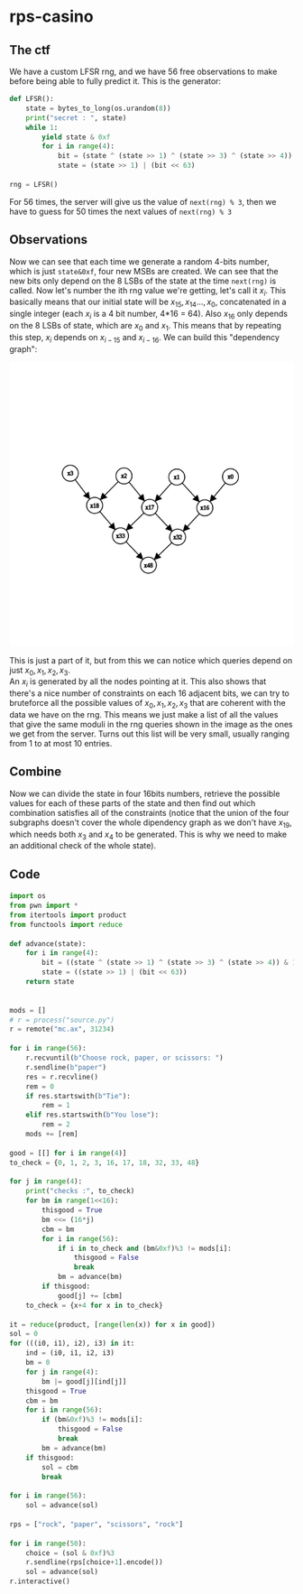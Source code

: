 # rps-casino
## The ctf
We have a custom LFSR rng, and we have 56 free observations to make before being able to fully predict it. 
This is the generator:
```python
def LFSR():
	state = bytes_to_long(os.urandom(8))
	print("secret : ", state)
	while 1:
		yield state & 0xf
		for i in range(4):
			bit = (state ^ (state >> 1) ^ (state >> 3) ^ (state >> 4)) & 1
			state = (state >> 1) | (bit << 63)

rng = LFSR()
```
For 56 times, the server will give us the value of `next(rng) % 3`, then we have to guess for 50 times the next values of `next(rng) % 3`

## Observations
Now we can see that each time we generate a random 4-bits number, which is just `state&0xf`, four new MSBs are created. 
We can see that the new bits only depend on the 8 LSBs of the state at the time `next(rng)` is called. 
Now let's number the ith rng value we're getting, let's call it $x_i$. 
This basically means that our initial state will be $x_{15}, x_{14} ..., x_0$, concatenated in a single integer (each $x_i$ is a 4 bit number, 4*16 = 64).
Also $x_{16}$ only depends on the 8 LSBs of state, which are $x_0$ and $x_1$. This means that by repeating this step, $x_i$ depends on $x_{i-15}$ and $x_{i-16}$. 
We can build this "dependency graph":

![image](https://raw.githubusercontent.com/podd0/dice-24-quals-writeup/main/graph.png)

This is just a part of it, but from this we can notice which queries depend on just $x_0, x_1, x_2, x_3$.  
An $x_i$ is generated by all the nodes pointing at it. This also shows that there's a nice number of constraints on each 16 adjacent bits, we can try to bruteforce all 
the possible values of $x_0, x_1, x_2, x_3$ that are coherent with the data we have on the rng. This means we just make a list of all the values that give the same moduli
in the rng queries shown in the image as the ones we get from the server. Turns out this list will be very small, usually ranging from 1 to at most 10 entries.
## Combine
Now we can divide the state in four 16bits numbers, retrieve the possible values for each of these parts of the state and then find out which combination satisfies all of the constraints 
(notice that the union of the four subgraphs doesn't cover the whole dipendency graph as we don't have $x_{19}$, which needs both $x_3$ and $x_4$ to be generated. This is why we need to make an additional check of the whole state).

## Code

```python
import os
from pwn import *
from itertools import product
from functools import reduce

def advance(state):
	for i in range(4):
		bit = ((state ^ (state >> 1) ^ (state >> 3) ^ (state >> 4)) & 1)
		state = ((state >> 1) | (bit << 63))
	return state


mods = []
# r = process("source.py")
r = remote("mc.ax", 31234)

for i in range(56):
	r.recvuntil(b"Choose rock, paper, or scissors: ")
	r.sendline(b"paper")
	res = r.recvline()
	rem = 0
	if res.startswith(b"Tie"):
		rem = 1
	elif res.startswith(b"You lose"):
		rem = 2
	mods += [rem]

good = [[] for i in range(4)]
to_check = {0, 1, 2, 3, 16, 17, 18, 32, 33, 48}

for j in range(4):
	print("checks :", to_check)
	for bm in range(1<<16):
		thisgood = True
		bm <<= (16*j)
		cbm = bm
		for i in range(56):
			if i in to_check and (bm&0xf)%3 != mods[i]:
				thisgood = False
				break
			bm = advance(bm)
		if thisgood:
			good[j] += [cbm]
	to_check = {x+4 for x in to_check}

it = reduce(product, [range(len(x)) for x in good])
sol = 0
for (((i0, i1), i2), i3) in it:
	ind = (i0, i1, i2, i3)
	bm = 0
	for j in range(4):
		bm |= good[j][ind[j]]
	thisgood = True
	cbm = bm
	for i in range(56):
		if (bm&0xf)%3 != mods[i]:
			thisgood = False
			break
		bm = advance(bm)
	if thisgood:
		sol = cbm
		break

for i in range(56):
	sol = advance(sol)

rps = ["rock", "paper", "scissors", "rock"]

for i in range(50):
	choice = (sol & 0xf)%3
	r.sendline(rps[choice+1].encode())
	sol = advance(sol)
r.interactive()
```

